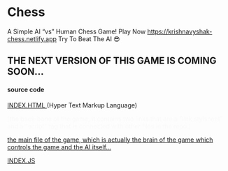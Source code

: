 # Chess
A Simple AI “vs” Human Chess Game! Play Now https://krishnavyshak-chess.netlify.app Try To Beat The AI 😎


<H2>THE NEXT VERSION OF THIS GAME IS COMING SOON...</H2>


<h4>source code</h4>
<a href="https://raw.githubusercontent.com/KrishnaVyshak/Chess/main/index.html"> INDEX.HTML </a> (Hyper Text Markup Language) <p style="color:#f9f9f9">[the back-bone of the game, it contains two links that are a "link stylsheet" and a "script" tag that is connected with other files in the repo.]</p>
<a href="'> INDEX.JS</a>  (Javascript) <br> <p style="color:#f9f9f9"> the main file of the game, which is actually the brain of the game which controls the game and the AI itself... </p> 

[INDEX.JS](https://krishnavyshak-chess.netlify.app/Assets/index.js)
